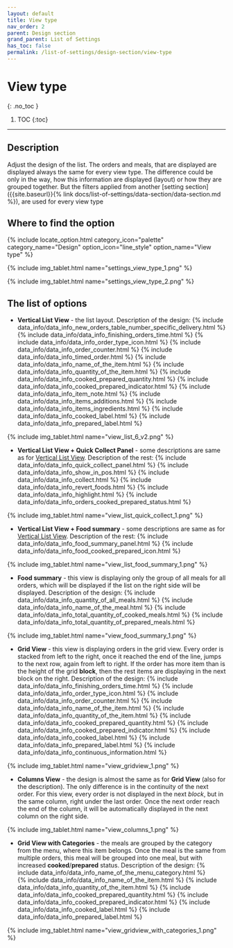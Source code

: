 ```yaml
---
layout: default
title: View type
nav_order: 2
parent: Design section
grand_parent: List of Settings
has_toc: false
permalink: /list-of-settings/design-section/view-type
---
```


# View type
{: .no_toc }

1. TOC
{:toc}

---

## Description
Adjust the design of the list. The orders and meals, that are displayed are displayed always the same for every view type. The difference could be only in the way, how this information are displayed (layout) or how they are grouped together. But the filters applied from another [setting section]({{site.baseurl}}{% link docs/list-of-settings/data-section/data-section.md %}), are used for every view type

## Where to find the option
{% include locate_option.html category_icon="palette" category_name="Design" option_icon="line_style" option_name="View type" %}

{% include img_tablet.html name="settings_view_type_1.png" %}

{% include img_tablet.html name="settings_view_type_2.png" %}

## The list of options
- **Vertical List View** - the list layout. Description of the design:
	{% include data_info/data_info_new_orders_table_number_specific_delivery.html %}
	{% include data_info/data_info_finishing_orders_time.html %}
	{% include data_info/data_info_order_type_icon.html %}
	{% include data_info/data_info_order_counter.html %}
	{% include data_info/data_info_timed_order.html %}
	{% include data_info/data_info_name_of_the_item.html %}
	{% include data_info/data_info_quantity_of_the_item.html %}
	{% include data_info/data_info_cooked_prepared_quantity.html %}
	{% include data_info/data_info_cooked_prepared_indicator.html %}
	{% include data_info/data_info_item_note.html %}
	{% include data_info/data_info_items_additions.html %}
	{% include data_info/data_info_items_ingredients.html %}
	{% include data_info/data_info_cooked_label.html %}
	{% include data_info/data_info_prepared_label.html %}

{% include img_tablet.html name="view_list_6_v2.png" %}

- **Vertical List View + Quick Collect Panel** - some descriptions are same as for [Vertical List View](#the-list-of-options). Description of the rest:
	{% include data_info/data_info_quick_collect_panel.html %}
	{% include data_info/data_info_show_in_pos.html %}
	{% include data_info/data_info_collect.html %}
	{% include data_info/data_info_revert_foods.html %}
	{% include data_info/data_info_highlight.html %}
	{% include data_info/data_info_orders_cooked_prepared_status.html %}

{% include img_tablet.html name="view_list_quick_collect_1.png" %}

- **Vertical List View + Food summary** - some descriptions are same as for [Vertical List View](#the-list-of-options). Description of the rest:
	{% include data_info/data_info_food_summary_panel.html %}
	{% include data_info/data_info_food_cooked_prepared_icon.html %}

{% include img_tablet.html name="view_list_food_summary_1.png" %} 

- **Food summary** - this view is displaying only the group of all meals for all orders, which will be displayed if the list on the right side will be displayed. Description of the design:
	{% include data_info/data_info_quantity_of_all_meals.html %}
	{% include data_info/data_info_name_of_the_meal.html %}
	{% include data_info/data_info_total_quantity_of_cooked_meals.html %}
	{% include data_info/data_info_total_quantity_of_prepared_meals.html %}

{% include img_tablet.html name="view_food_summary_1.png" %}

- **Grid View** - this view is displaying orders in the grid view. Every order is stacked from left to the right, once it reached the end of the line, jumps to the next row, again from left to right. If the order has more item than is the height of the grid **block**, then the rest items are displaying in the next block on the right. Description of the design:
	{% include data_info/data_info_finishing_orders_time.html %}
	{% include data_info/data_info_order_type_icon.html %}
	{% include data_info/data_info_order_counter.html %}
	{% include data_info/data_info_name_of_the_item.html %}
	{% include data_info/data_info_quantity_of_the_item.html %}
	{% include data_info/data_info_cooked_prepared_quantity.html %}
	{% include data_info/data_info_cooked_prepared_indicator.html %}
	{% include data_info/data_info_cooked_label.html %}
	{% include data_info/data_info_prepared_label.html %}
	{% include data_info/data_info_continuous_information.html %}

{% include img_tablet.html name="view_gridview_1.png" %}

- **Columns View** - the design is almost the same as for **Grid View** (also for the description). The only difference is in the continuity of the next order. For this view, every order is not displayed in the next _block_, but in the same column, right under the last order. Once the next order reach the end of the column, it will be automatically displayed in the next column on the right side. 

{% include img_tablet.html name="view_columns_1.png" %}

- **Grid View with Categories** - the meals are grouped by the category from the menu, where this item belongs. Once the meal is the same from multiple orders, this meal will be grouped into one meal, but with increased <span class="text-orange-200">**cooked**</span>/<span class="text-green-200">**prepared**</span> status. Description of the design:
	{% include data_info/data_info_name_of_the_menu_category.html %}	
	{% include data_info/data_info_name_of_the_item.html %}
	{% include data_info/data_info_quantity_of_the_item.html %}
	{% include data_info/data_info_cooked_prepared_quantity.html %}
	{% include data_info/data_info_cooked_prepared_indicator.html %}
	{% include data_info/data_info_cooked_label.html %}
	{% include data_info/data_info_prepared_label.html %}

{% include img_tablet.html name="view_gridview_with_categories_1.png" %}

